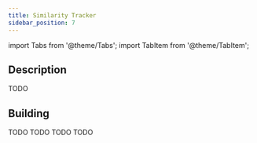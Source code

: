 ```yaml
---
title: Similarity Tracker
sidebar_position: 7
---
```


import Tabs from '@theme/Tabs';
import TabItem from '@theme/TabItem';

## Description

TODO

## Building

<Tabs groupId="target-os" queryString>

  <TabItem value="win" label="Windows">
    TODO
  </TabItem>

  <TabItem value="macos" label="macOS">
    TODO
  </TabItem>

  <TabItem value="android" label="Android" default>
    TODO
  </TabItem>

  <TabItem value="ios" label="iOS">
    TODO
  </TabItem>

</Tabs>

